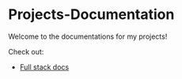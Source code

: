 # Projects-Documentation

Welcome to the documentations for my projects!

Check out:
- [Full stack docs](https://username.github.io/repository/)

